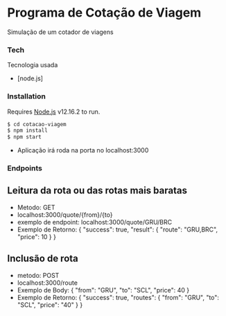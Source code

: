 # Programa de Cotação de Viagem
Simulação de um cotador de viagens

### Tech
Tecnologia usada

* [node.js]

### Installation

Requires [Node.js](https://nodejs.org/) v12.16.2 to run.

```sh
$ cd cotacao-viagem
$ npm install
$ npm start
```
- Aplicação irá roda na porta no localhost:3000

### Endpoints

## Leitura da rota ou das rotas mais baratas

- Metodo: GET
- localhost:3000/quote/{from}/{to}
- exemplo de endpoint: localhost:3000/quote/GRU/BRC
- Exemplo de Retorno: {
    "success": true,
    "result": {
    "route": "GRU,BRC",
    "price": 10
    }
}

## Inclusão de rota

- metodo: POST
- localhost:3000/route
- Exemplo de Body: {
	 "from": "GRU",
	 "to": "SCL",
	 "price": 40
 }
 - Exemplo de Retorno: {
  "success": true,
  "routes": {
    "from": "GRU",
    "to": "SCL",
    "price": "40"
  }
}







